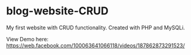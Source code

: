 # blog-website-CRUD
My first website with CRUD functionality. Created with PHP and MySQLi.

View Demo here:
https://web.facebook.com/100063641066118/videos/187862873291523/
